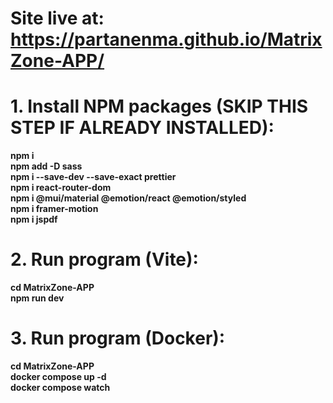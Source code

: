 # Site live at: https://partanenma.github.io/MatrixZone-APP/

# 1. Install NPM packages (SKIP THIS STEP IF ALREADY INSTALLED):

**npm i**  
**npm add -D sass**  
**npm i --save-dev --save-exact prettier**  
**npm i react-router-dom**  
**npm i @mui/material @emotion/react @emotion/styled**  
**npm i framer-motion**  
**npm i jspdf**

# 2. Run program (Vite):

**cd MatrixZone-APP**  
**npm run dev**

# 3. Run program (Docker):

**cd MatrixZone-APP**  
**docker compose up -d**  
**docker compose watch**
